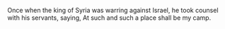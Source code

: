 Once when the king of Syria was warring against Israel, he took counsel with his servants, saying, At such and such a place shall be my camp.
